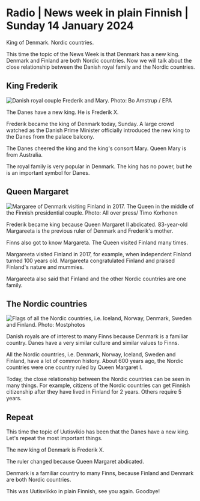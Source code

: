 # Radio \| News week in plain Finnish \| Sunday 14 January 2024

King of Denmark. Nordic countries.

This time the topic of the News Week is that Denmark has a new king. Denmark and Finland are both Nordic countries. Now we will talk about the close relationship between the Danish royal family and the Nordic countries.

## King Frederik

![Danish royal couple Frederik and Mary. Photo: Bo Amstrup / EPA](https://images.cdn.yle.fi/image/upload/c_crop,h_3015,w_5359,x_0,y_325/ar_1.7777777777777777,c_fill,g_faces,h_675,w_1200/dpr_1.0/q_auto:eco/f_auto/fl_lossy/v1705244966/39-122767165a3f5eb69db1)

The Danes have a new king. He is Frederik X.

Frederik became the king of Denmark today, Sunday. A large crowd watched as the Danish Prime Minister officially introduced the new king to the Danes from the palace balcony.

The Danes cheered the king and the king's consort Mary. Queen Mary is from Australia.

The royal family is very popular in Denmark. The king has no power, but he is an important symbol for Danes.

## Queen Margaret

![Margaree of Denmark visiting Finland in 2017. The Queen in the middle of the Finnish presidential couple. Photo: All over press/ Timo Korhonen](https://images.cdn.yle.fi/image/upload/c_crop,h_3130,w_5568,x_0,y_426/ar_1.7777777777777777,c_fill,g_faces,h_675,w_1200/dpr_1.0/q_auto:eco/f_auto/fl_lossy/v1705250801/14-svyle-342743592fc74029ed3)

Frederik became king because Queen Margaret II abdicated. 83-year-old Margareeta is the previous ruler of Denmark and Frederik's mother.

Finns also got to know Margareta. The Queen visited Finland many times.

Margareeta visited Finland in 2017, for example, when independent Finland turned 100 years old. Margareeta congratulated Finland and praised Finland's nature and mummies.

Margareeta also said that Finland and the other Nordic countries are one family.

## The Nordic countries

![Flags of all the Nordic countries, i.e. Iceland, Norway, Denmark, Sweden and Finland. Photo: Mostphotos](https://images.cdn.yle.fi/image/upload/c_crop,h_2052,w_3648,x_0,y_604/ar_1.7777777777777777,c_fill,g_faces,h_675,w_1200/dpr_1.0/q_auto:eco/f_auto/fl_lossy/v1705251223/39-6746475ebba7c6ca01f)

Danish royals are of interest to many Finns because Denmark is a familiar country. Danes have a very similar culture and similar values to Finns.

All the Nordic countries, i.e. Denmark, Norway, Iceland, Sweden and Finland, have a lot of common history. About 600 years ago, the Nordic countries were one country ruled by Queen Margaret I.

Today, the close relationship between the Nordic countries can be seen in many things. For example, citizens of the Nordic countries can get Finnish citizenship after they have lived in Finland for 2 years. Others require 5 years.

## Repeat

This time the topic of Uutisvikio has been that the Danes have a new king. Let's repeat the most important things.

The new king of Denmark is Frederik X.

The ruler changed because Queen Margaret abdicated.

Denmark is a familiar country to many Finns, because Finland and Denmark are both Nordic countries.

This was Uutisviikko in plain Finnish, see you again. Goodbye!
